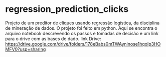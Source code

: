 # regression_prediction_clicks
Projeto de um preditor de cliques usando regressão logística, da disciplina de mineração de dados.
O projeto foi feito em python.
Aqui se encontra o arquivo notebook descrevendo os passos e tomadas de decisão e um link para o drive com as bases de dado.
link Drive: https://drive.google.com/drive/folders/178eBabs0mTWAyninose1hqoIp3HOMFV0?usp=sharing
